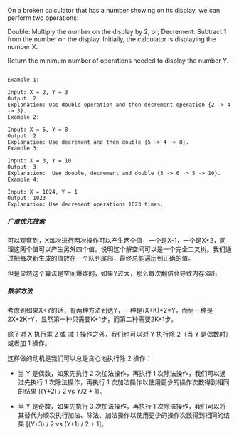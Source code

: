 On a broken calculator that has a number showing on its display, we can perform two operations:

Double: Multiply the number on the display by 2, or;
Decrement: Subtract 1 from the number on the display.
Initially, the calculator is displaying the number X.

Return the minimum number of operations needed to display the number Y.

```

Example 1:

Input: X = 2, Y = 3
Output: 2
Explanation: Use double operation and then decrement operation {2 -> 4 -> 3}.
Example 2:

Input: X = 5, Y = 8
Output: 2
Explanation: Use decrement and then double {5 -> 4 -> 8}.
Example 3:

Input: X = 3, Y = 10
Output: 3
Explanation:  Use double, decrement and double {3 -> 6 -> 5 -> 10}.
Example 4:

Input: X = 1024, Y = 1
Output: 1023
Explanation: Use decrement operations 1023 times.

```


##### 广度优先搜索

可以观察到，X每次进行两次操作可以产生两个值，一个是X-1，一个是X*2，同理这两个值可以产生另外四个值。说明这个解空间可以是一个完全二叉树。我们通过把每次新生成的值放在一个队列尾部，最终总能遍历到正确的值。

但是显然这个算法是空间爆炸的，如果Y过大，那么每次翻倍会导致内存溢出

##### 数学方法

考虑到如果X<Y的话，有两种方法到达Y，一种是(X+K)*2=Y，而另一种是2X+2K=Y，显然第一种只需要K+1步，而第二种需要2K+1步。

除了对 X 执行乘 2 或 减 1 操作之外，我们也可以对 Y 执行除 2（当 Y 是偶数时）或者加 1 操作。

这样做的动机是我们可以总是贪心地执行除 2 操作：

- 当 Y 是偶数，如果先执行 2 次加法操作，再执行 1 次除法操作，我们可以通过先执行 1 次除法操作，再执行 1 次加法操作以使用更少的操作次数得到相同的结果 [(Y+2) / 2 vs Y/2 + 1]。

- 当 Y 是奇数，如果先执行 3 次加法操作，再执行 1 次除法操作，我们可以将其替代为顺次执行加法、除法、加法操作以使用更少的操作次数得到相同的结果 [(Y+3) / 2 vs (Y+1) / 2 + 1]。



